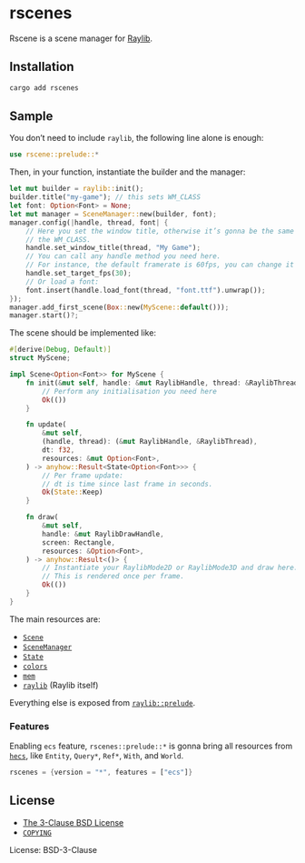 # rscenes

Rscene is a scene manager for [Raylib](https://crates.io/crates/raylib).

## Installation

```sh
cargo add rscenes
```

## Sample

You don’t need to include `raylib`, the following line alone is enough:

```rust
use rscene::prelude::*
```

Then, in your function, instantiate the builder and the manager:

```rust
let mut builder = raylib::init();
builder.title("my-game"); // this sets WM_CLASS
let font: Option<Font> = None;
let mut manager = SceneManager::new(builder, font);
manager.config(|handle, thread, font| {
    // Here you set the window title, otherwise it’s gonna be the same as
    // the WM_CLASS.
    handle.set_window_title(thread, "My Game");
    // You can call any handle method you need here.
    // For instance, the default framerate is 60fps, you can change it here:
    handle.set_target_fps(30);
    // Or load a font:
    font.insert(handle.load_font(thread, "font.ttf").unwrap());
});
manager.add_first_scene(Box::new(MyScene::default()));
manager.start()?;
```

The scene should be implemented like:

```rust
#[derive(Debug, Default)]
struct MyScene;

impl Scene<Option<Font>> for MyScene {
    fn init(&mut self, handle: &mut RaylibHandle, thread: &RaylibThread) -> anyhow::Result<()> {
        // Perform any initialisation you need here
        Ok(())
    }

    fn update(
        &mut self,
        (handle, thread): (&mut RaylibHandle, &RaylibThread),
        dt: f32,
        resources: &mut Option<Font>,
    ) -> anyhow::Result<State<Option<Font>>> {
        // Per frame update:
        // dt is time since last frame in seconds.
        Ok(State::Keep)
    }

    fn draw(
        &mut self,
        handle: &mut RaylibDrawHandle,
        screen: Rectangle,
        resources: &Option<Font>,
    ) -> anyhow::Result<()> {
        // Instantiate your RaylibMode2D or RaylibMode3D and draw here.
        // This is rendered once per frame.
        Ok(())
    }
}
```

The main resources are:

- [`Scene`](https://docs.rs/rscenes/latest/rscenes/prelude/trait.Scene.html)
- [`SceneManager`](https://docs.rs/rscenes/latest/rscenes/prelude/struct.SceneManager.html)
- [`State`](https://docs.rs/rscenes/latest/rscenes/prelude/enum.State.html)
- [`colors`](https://docs.rs/rscenes/latest/rscenes/prelude/colors/)
- [`mem`](https://docs.rs/rscenes/latest/rscenes/prelude/mem/)
- [`raylib`](https://docs.rs/raylib/3.7.0/raylib) (Raylib itself)

Everything else is exposed from
[`raylib::prelude`](https://docs.rs/raylib/3.7.0/raylib/prelude/).

### Features

Enabling `ecs` feature, `rscenes::prelude::*` is gonna bring all resources from
[`hecs`](https://crates.io/crates/hecs), like `Entity`, `Query*`, `Ref*`,
`With`, and `World`.

```rust
rscenes = {version = "*", features = ["ecs"]}
```

## License

- [The 3-Clause BSD License](https://opensource.org/license/bsd-3-clause/)
- [`COPYING`](https://github.com/cacilhas/rscenes/blob/master/COPYING)

License: BSD-3-Clause
